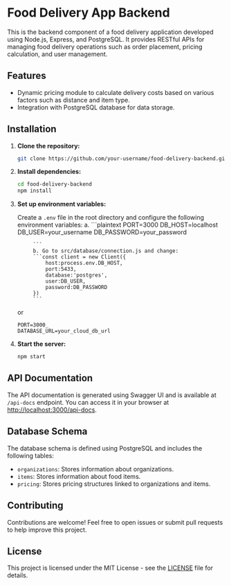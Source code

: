 # Food Delivery App Backend

This is the backend component of a food delivery application developed using Node.js, Express, and PostgreSQL. It provides RESTful APIs for managing food delivery operations such as order placement, pricing calculation, and user management.

## Features

- Dynamic pricing module to calculate delivery costs based on various factors such as distance and item type.
- Integration with PostgreSQL database for data storage.

## Installation

1. **Clone the repository:**

   ```bash
   git clone https://github.com/your-username/food-delivery-backend.git
   ```

2. **Install dependencies:**

   ```bash
   cd food-delivery-backend
   npm install
   ```

3. **Set up environment variables:**

   Create a `.env` file in the root directory and configure the following environment variables:
            a.
            ```plaintext
            PORT=3000
            DB_HOST=localhost
            DB_USER=your_username
            DB_PASSWORD=your_password
            
            ```
            b. Go to src/database/connection.js and change:
            ```const client = new Client({
                host:process.env.DB_HOST,
                port:5433,
                database:'postgres',
                user:DB_USER,
                password:DB_PASSWORD
            })
            ```

   or

   ```plaintext
   PORT=3000_
   DATABASE_URL=your_cloud_db_url
   ```

4. **Start the server:**

   ```bash
   npm start
   ```

## API Documentation

The API documentation is generated using Swagger UI and is available at `/api-docs` endpoint. You can access it in your browser at [http://localhost:3000/api-docs](http://localhost:3000/api-docs).

## Database Schema

The database schema is defined using PostgreSQL and includes the following tables:

- `organizations`: Stores information about organizations.
- `items`: Stores information about food items.
- `pricing`: Stores pricing structures linked to organizations and items.

## Contributing

Contributions are welcome! Feel free to open issues or submit pull requests to help improve this project.

## License

This project is licensed under the MIT License - see the [LICENSE](LICENSE) file for details.
